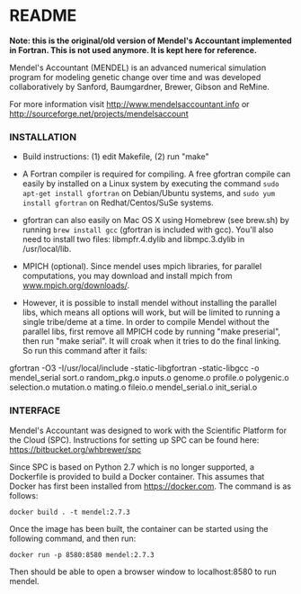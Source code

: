 # README #

**Note: this is the original/old version of Mendel's Accountant implemented in Fortran. This is not used anymore. It is kept here for reference.**

Mendel's Accountant (MENDEL) is an advanced numerical simulation program for modeling genetic change over time and was developed collaboratively by Sanford, Baumgardner, Brewer, Gibson and ReMine.

For more information visit http://www.mendelsaccountant.info or http://sourceforge.net/projects/mendelsaccount

### INSTALLATION ###

* Build instructions: (1) edit Makefile, (2) run "make"

* A Fortran compiler is required for compiling.  A free gfortran compile can easily by installed on a Linux system by executing the command `sudo apt-get install gfortran` on Debian/Ubuntu systems, and `sudo yum install gfortran` on Redhat/Centos/SuSe systems.  

* gfortran can also easily on Mac OS X using Homebrew (see brew.sh) by running `brew install gcc` (gfortran is included with gcc).  You'll also need to install two files: libmpfr.4.dylib and libmpc.3.dylib in /usr/local/lib.

* MPICH (optional). Since mendel uses mpich libraries, for parallel computations, you may download and install mpich from www.mpich.org/downloads/.  

* However, it is possible to install mendel without installing the parallel libs, which means all options will work, but will be limited to running a single tribe/deme at a time. In order to compile Mendel without the parallel libs, first remove all MPICH code by running "make preserial", then run "make serial".  It will croak when it tries to do the final linking.  So run this command after it fails:

gfortran -O3 -I/usr/local/include -static-libgfortran -static-libgcc -o mendel_serial sort.o random_pkg.o inputs.o genome.o profile.o polygenic.o selection.o mutation.o mating.o fileio.o  mendel_serial.o init_serial.o

### INTERFACE ###

Mendel's Accountant was designed to work with the Scientific Platform for the Cloud (SPC).  Instructions for setting up SPC can be found here: https://bitbucket.org/whbrewer/spc

Since SPC is based on Python 2.7 which is no longer supported, a Dockerfile is provided to build a Docker container. This assumes that Docker has first been installed from https://docker.com. The command is as follows: 

    docker build . -t mendel:2.7.3

Once the image has been built, the container can be started using the following command, and then run:

    docker run -p 8580:8580 mendel:2.7.3

Then should be able to open a browser window to localhost:8580 to run mendel.

